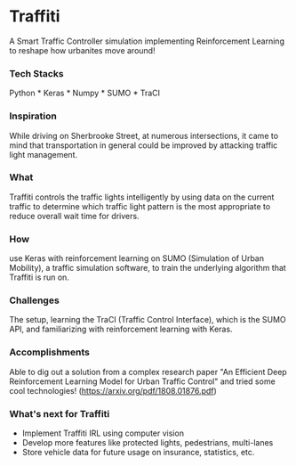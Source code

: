 # Traffiti 
A Smart Traffic Controller simulation implementing Reinforcement Learning to reshape how urbanites move around!

### Tech Stacks <br />
Python * Keras * Numpy * SUMO * TraCI

### Inspiration <br />
While driving on Sherbrooke Street, at numerous intersections, it came to mind that transportation in general could be improved by attacking traffic light management.

### What <br />
Traffiti controls the traffic lights intelligently by using data on the current traffic to determine which traffic light pattern is the most appropriate to reduce overall wait time for drivers.

### How <br />
use Keras with reinforcement learning on SUMO (Simulation of Urban Mobility), a traffic simulation software, to train the underlying algorithm that Traffiti is run on.

### Challenges <br />
The setup, learning the TraCI (Traffic Control Interface), which is the SUMO API, and familiarizing with reinforcement learning with Keras.

### Accomplishments <br />
Able to dig out a solution from a complex research paper "An Efficient Deep Reinforcement Learning Model for Urban Traffic Control" and tried some cool technologies! (https://arxiv.org/pdf/1808.01876.pdf)

### What's next for Traffiti <br />
- Implement Traffiti IRL using computer vision
- Develop more features like protected lights, pedestrians, multi-lanes
- Store vehicle data for future usage on insurance, statistics, etc.
